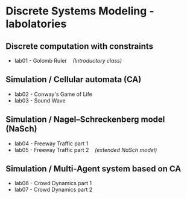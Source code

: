 # Discrete Systems Modeling - labolatories
## Discrete computation with constraints
- lab01 - Golomb Ruler&nbsp;&nbsp;&nbsp;&nbsp;*(Introductory class)*
## Simulation / Cellular automata (CA)
- lab02 - Conway's Game of Life
- lab03 - Sound Wave
## Simulation / Nagel–Schreckenberg model (NaSch)
- lab04 - Freeway Traffic part 1
- lab05 - Freeway Traffic part 2&nbsp;&nbsp;&nbsp;&nbsp;*(extended NaSch model)*
## Simulation / Multi-Agent system based on CA
- lab06 - Crowd Dynamics part 1
- lab07 - Crowd Dynamics part 2
